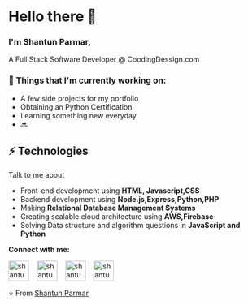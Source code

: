 # Hello there 👋 

### I'm Shantun Parmar, 

A Full Stack Software Developer @ CoodingDessign.com

### 💼  Things that I'm currently working on: 
* A few side projects for my portfolio
* Obtaining an Python Certification
* Learning something new everyday
* 🔜
 
 ## ⚡ Technologies
Talk to me about
- Front-end development using **HTML, Javascript,CSS**
- Backend development using **Node.js,Express,Python,PHP**
- Making **Relational Database Management Systems**
- Creating scalable cloud architecture using **AWS,Firebase**
- Solving Data structure and algorithm questions in **JavaScript and Python**

**Connect with me:**
<p align="left">
<a href="https://twitter.com/ParmarShantun" target="blank"><img align="center" src="https://cdn.jsdelivr.net/npm/simple-icons@3.0.1/icons/twitter.svg" alt="shantun parmar" height="40" width="40" /></a> &nbsp;&nbsp;
<a href="https://www.linkedin.com/in/shantun-parmar-7886b0182/" target="blank"><img align="center" src="https://cdn.jsdelivr.net/npm/simple-icons@3.0.1/icons/linkedin.svg" alt="shantun parmar" height="40" width="40" /></a> &nbsp;&nbsp;
<a href="https://medium.com/@shan007parmar" target="blank"><img align="center" src="https://cdn.jsdelivr.net/npm/simple-icons@3.0.1/icons/medium.svg" alt="shantun parmar" height="40" width="40" /></a> &nbsp;&nbsp;
 <a href="https://dev.to/parmarshantun" target="blank"><img align="center" src="https://cdn.jsdelivr.net/npm/simple-icons@3.0.1/icons/dev-dot-to.svg" alt="shantun parmar" height="40" width="40" /></a> &nbsp;&nbsp;
 &nbsp;&nbsp;
</p>

⭐️ From [Shantun Parmar](http://shantunparmar.in)
